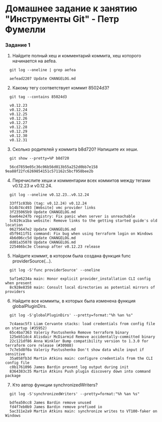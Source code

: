 # Домашнее задание к занятию "Инструменты Git" - Петр Фумелли

### Задание 1

1) Найдите полный хеш и комментарий коммита, хеш которого начинается на aefea.

```
  git log --oneline | grep aefea

  aefead2207 Update CHANGELOG.md
```
2) Какому тегу соответствует коммит 85024d3?

```
  git tag --contains 85024d3

  v0.12.23
  v0.12.24
  v0.12.25
  v0.12.26
  v0.12.27
  v0.12.28
  v0.12.29
  v0.12.30
  v0.12.31
```

3) Сколько родителей у коммита b8d720? Напишите их хеши.

```
  git show --pretty=%P b8d720

  56cd7859e05c36c06b56d013b55a252d0bb7e158 9ea88f22fc6269854151c571162c5bcf958bee2b
```

4) Перечислите хеши и комментарии всех коммитов между тегами v0.12.23 и v0.12.24.

```
  git log --oneline v0.12.23..v0.12.24

  33ff1c03bb (tag: v0.12.24) v0.12.24
  b14b74c493 [Website] vmc provider links
  3f235065b9 Update CHANGELOG.md
  6ae64e247b registry: Fix panic when server is unreachable
  5c619ca1ba website: Remove links to the getting started guide's old location
  06275647e2 Update CHANGELOG.md
  d5f9411f51 command: Fix bug when using terraform login on Windows
  4b6d06cc5d Update CHANGELOG.md
  dd01a35078 Update CHANGELOG.md
  225466bc3e Cleanup after v0.12.23 release
```

5) Найдите коммит, в котором была создана функция func providerSource(...).

```
  git log -S'func providerSource' --oneline

  5af1e6234a main: Honor explicit provider_installation CLI config when present
  8c928e8358 main: Consult local directories as potential mirrors of providers
```

6) Найдите все коммиты, в которых была изменена функция globalPluginDirs.

```
  git log -S'globalPluginDirs' --pretty=format:"%h %an %s"

  7c4aeac5f3 Liam Cervante stacks: load credentials from config file on startup (#35952)
  65c4ba7363 Valeriy Pastushenko Remove terraform binary
  125eb51dc4 Alisdair McDiarmid Remove accidentally-committed binary
  22c121df86 Anna Winkler Bump compatibility version to 1.3.0 for terraform core release (#30988)
  7c7e5d8f0a Valeriy Pastushenko Don't show data while input if sensitive
  35a058fb3d Martin Atkins main: configure credentials from the CLI config file
  c0b1761096 James Bardin prevent log output during init
  8364383c35 Martin Atkins Push plugin discovery down into command package
```

7) Кто автор функции synchronizedWriters?

```
  git log -S'synchronizedWriters' --pretty=format:"%h %an %s"

  bdfea50cc8 James Bardin remove unused
  fd4f7eb0b9 James Bardin remove prefixed io
  5ac311e2a9 Martin Atkins main: synchronize writes to VT100-faker on Windows
```
